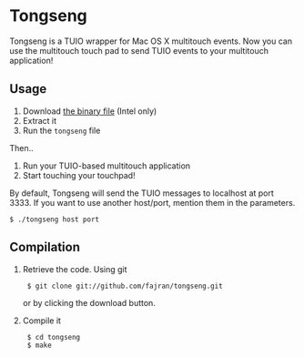Tongseng
========

Tongseng is a TUIO wrapper for Mac OS X multitouch events. Now you can
use the multitouch touch pad to send TUIO events to your multitouch
application!

Usage
-----

1. Download [the binary file](http://cloud.github.com/downloads/fajran/tongseng/tongseng-0.2.1.zip) (Intel only)
2. Extract it
3. Run the `tongseng` file

Then..

1. Run your TUIO-based multitouch application
2. Start touching your touchpad!

By default, Tongseng will send the TUIO messages to localhost at port
3333. If you want to use another host/port, mention them in the 
parameters.

    $ ./tongseng host port

Compilation
-----------

1. Retrieve the code. Using git

        $ git clone git://github.com/fajran/tongseng.git
    
    or by clicking the download button.

2. Compile it

        $ cd tongseng
        $ make

